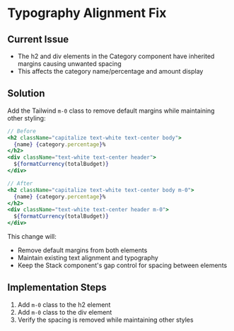 # Typography Alignment Fix

## Current Issue
- The h2 and div elements in the Category component have inherited margins causing unwanted spacing
- This affects the category name/percentage and amount display

## Solution
Add the Tailwind `m-0` class to remove default margins while maintaining other styling:

```jsx
// Before
<h2 className="capitalize text-white text-center body">
  {name} {category.percentage}%
</h2>
<div className="text-white text-center header">
  ${formatCurrency(totalBudget)}
</div>

// After
<h2 className="capitalize text-white text-center body m-0">
  {name} {category.percentage}%
</h2>
<div className="text-white text-center header m-0">
  ${formatCurrency(totalBudget)}
</div>
```

This change will:
- Remove default margins from both elements
- Maintain existing text alignment and typography
- Keep the Stack component's gap control for spacing between elements

## Implementation Steps
1. Add `m-0` class to the h2 element
2. Add `m-0` class to the div element
3. Verify the spacing is removed while maintaining other styles